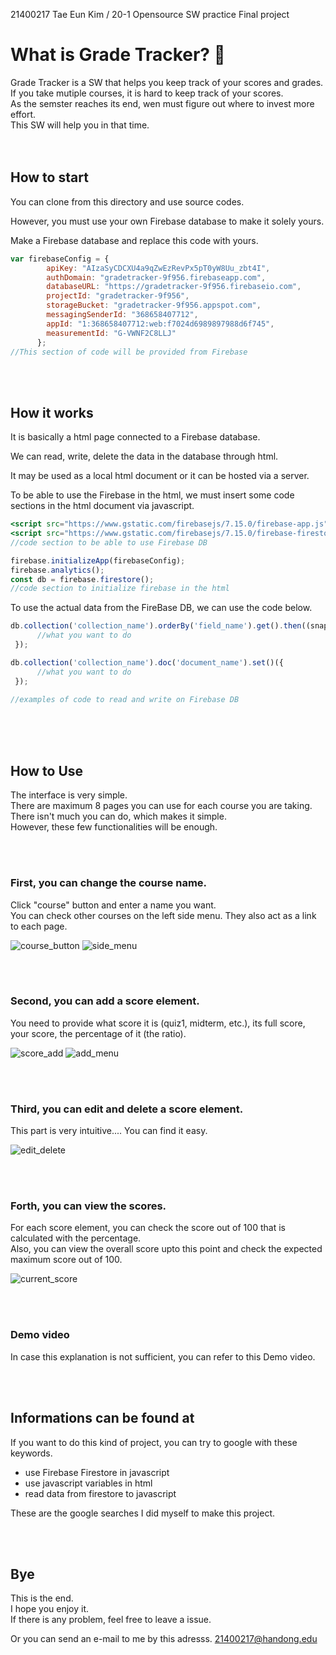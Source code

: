 21400217 Tae Eun Kim / 20-1 Opensource SW practice Final project

# What is Grade Tracker? 💯

Grade Tracker is a SW that helps you keep track of your scores and grades.   
If you take mutiple courses, it is hard to keep track of your scores.   
As the semster reaches its end, wen must figure out where to invest more effort.   
This SW will help you in that time.   
<br/><br/>




## How to start

You can clone from this directory and use source codes.    

However, you must use your own Firebase database to make it solely yours.   

Make a Firebase database and replace this code with yours.   

```jsx
var firebaseConfig = {
        apiKey: "AIzaSyCDCXU4a9qZwEzRevPx5pT0yW8Uu_zbt4I",
        authDomain: "gradetracker-9f956.firebaseapp.com",
        databaseURL: "https://gradetracker-9f956.firebaseio.com",
        projectId: "gradetracker-9f956",
        storageBucket: "gradetracker-9f956.appspot.com",
        messagingSenderId: "368658407712",
        appId: "1:368658407712:web:f7024d6989897988d6f745",
        measurementId: "G-VWNF2C8LLJ"
      };
//This section of code will be provided from Firebase
```

<br/><br/>





## How it works

It is basically a html page connected to a Firebase database.   

We can read, write, delete the data in the database through html.   

It may be used as a local html document or it can be hosted via a server.   

To be able to use the Firebase in the html, we must insert some code sections in the html document via javascript.   

```jsx
<script src="https://www.gstatic.com/firebasejs/7.15.0/firebase-app.js"></script>
<script src="https://www.gstatic.com/firebasejs/7.15.0/firebase-firestore.js"></script>
//code section to be able to use Firebase DB

firebase.initializeApp(firebaseConfig);
firebase.analytics();
const db = firebase.firestore();
//code section to initialize firebase in the html
```

To use the actual data from the FireBase DB, we can use the code below.   

```jsx
db.collection('collection_name').orderBy('field_name').get().then((snapshot) => {
      //what you want to do
 });

db.collection('collection_name').doc('document_name').set()({
      //what you want to do
 });

//examples of code to read and write on Firebase DB
```




<br/><br/><br/>


## How to Use
   
The interface is very simple.   
There are maximum 8 pages you can use for each course you are taking.   
There isn't much you can do, which makes it simple.   
However, these few functionalities will be enough.   
   
   
   
   
   <br/><br/>
### First, you can change the course name.
Click "course" button and enter a name you want.   
You can check other courses on the left side menu. They also act as a link to each page.   

![course_button](https://user-images.githubusercontent.com/57384091/84513214-190d5500-ad04-11ea-8094-dca3dd8e1eac.JPG)
![side_menu](https://user-images.githubusercontent.com/57384091/84513257-2b878e80-ad04-11ea-9714-4d4296f22d54.JPG)
   
    
 
 
 <br/><br/>
### Second, you can add a score element.
You need to provide what score it is (quiz1, midterm, etc.), its full score, your score, the percentage of it (the ratio).   

![score_add](https://user-images.githubusercontent.com/57384091/84513270-2e827f00-ad04-11ea-9798-08733aa03d4d.JPG)
![add_menu](https://user-images.githubusercontent.com/57384091/84513535-891bdb00-ad04-11ea-94df-f832c7ae74e6.JPG)

   




<br/><br/>
### Third, you can edit and delete a score element.
This part is very intuitive.... You can find it easy.   

![edit_delete](https://user-images.githubusercontent.com/57384091/84513285-317d6f80-ad04-11ea-93b5-2bd250fa2ced.JPG)

   




<br/><br/>
### Forth, you can view the scores.
For each score element, you can check the score out of 100 that is calculated with the percentage.   
Also, you can view the overall score upto this point and check the expected maximum score out of 100.   

![current_score](https://user-images.githubusercontent.com/57384091/84513305-36422380-ad04-11ea-8eb6-b5cfbf2a0352.JPG)

   





<br/><br/>
### Demo video
In case this explanation is not sufficient, you can refer to this Demo video.   




 
 
 
 


<br/><br/>
## Informations can be found at
If you want to do this kind of project,
you can try to google with these keywords.   
- use Firebase Firestore in javascript   
- use javascript variables in html   
- read data from firestore to javascript   
   
These are the google searches I did myself to make this project.   






<br/><br/>
## Bye
This is the end.   
I hope you enjoy it.   
If there is any problem, feel free to leave a issue.   
   
Or you can send an e-mail to me by this adresss. 21400217@handong.edu

